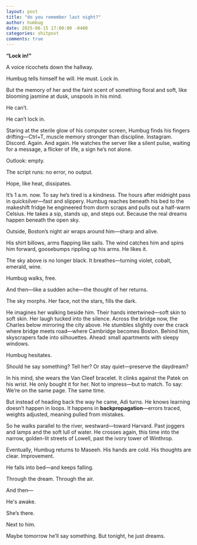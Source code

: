 ```yaml
---
layout: post
title: "do you remember last night?"
author: humbug
date: 2025-06-15 17:00:00 -0400
categories: shitpost
comments: true
---
```


**“Lock in!”**

A voice ricochets down the hallway.

Humbug tells himself he will. He must. Lock in.

But the memory of her and the faint scent of something floral and soft, like blooming jasmine at dusk, unspools in his mind.

He can’t.

He can’t lock in.

Staring at the sterile glow of his computer screen, Humbug finds his fingers drifting—Ctrl+T, muscle memory stronger than discipline. Instagram. Discord. Again. And again. He watches the server like a silent pulse, waiting for a message, a flicker of life, a sign he’s not alone.

Outlook: empty.

The script runs: no error, no output.

Hope, like heat, dissipates.

It’s 1 a.m. now. To say he’s tired is a kindness. The hours after midnight pass in quicksilver—fast and slippery. Humbug reaches beneath his bed to the makeshift fridge he engineered from dorm scraps and pulls out a half-warm Celsius. He takes a sip, stands up, and steps out.
Because the real dreams happen beneath the open sky.

Outside, Boston’s night air wraps around him—sharp and alive.

His shirt billows, arms flapping like sails. The wind catches him and spins him forward, goosebumps rippling up his arms.
He likes it.

The sky above is no longer black. It breathes—turning violet, cobalt, emerald, wine.

Humbug walks, free.

And then—like a sudden ache—the thought of her returns.

The sky morphs. Her face, not the stars, fills the dark.

He imagines her walking beside him. Their hands intertwined—soft skin to soft skin. Her laugh tucked into the silence.
Across the bridge now, the Charles below mirroring the city above. He stumbles slightly over the crack where bridge meets road—where Cambridge becomes Boston. Behind him, skyscrapers fade into silhouettes. Ahead: small apartments with sleepy windows.

Humbug hesitates.

Should he say something? Tell her? Or stay quiet—preserve the daydream?

In his mind, she wears the Van Cleef bracelet. It clinks against the Patek on his wrist. He only bought it for her. Not to impress—but to match. To say: We’re on the same page. The same time.

But instead of heading back the way he came, Adi turns. He knows learning doesn’t happen in loops. It happens in **backpropagation**—errors traced, weights adjusted, meaning pulled from mistakes.

So he walks parallel to the river, westward—toward Harvard. Past joggers and lamps and the soft lull of water. He crosses again, this time into the narrow, golden-lit streets of Lowell, past the ivory tower of Winthrop.

Eventually, Humbug returns to Maseeh. His hands are cold. His thoughts are clear.
Improvement.

He falls into bed—and keeps falling.

Through the dream. Through the air.

And then—

He's awake.

She’s there.

Next to him.

Maybe tomorrow he’ll say something. But tonight, he just dreams.
